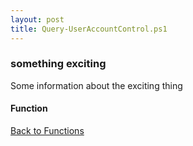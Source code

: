 ```yaml
---
layout: post
title: Query-UserAccountControl.ps1
---
```


### something exciting

Some information about the exciting thing

#### Function

<script async src="https://gist-it.appspot.com/github.com/BanterBoy/scripts-blog/blob/master/PowerShell/functions/Query-UserAccountControl.ps1" crossorigin="anonymous"></script>

<a href="/menu/_pages/functions.html">Back to Functions</a>
